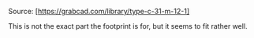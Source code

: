 Source: [https://grabcad.com/library/type-c-31-m-12-1] 

This is not the exact part the footprint is for, but it seems to fit rather well.
